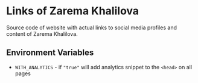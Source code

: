 # Links of Zarema Khalilova

Source code of website with actual links to social media profiles and content of Zarema Khalilova.

## Environment Variables

- `WITH_ANALYTICS` - if `"true"` will add analytics snippet to the `<head>` on all pages
